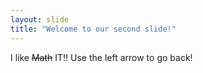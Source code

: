 ```yaml
---
layout: slide
title: "Welcome to our second slide!"
---
```

I like ~~Math~~ IT!!
Use the left arrow to go back!
